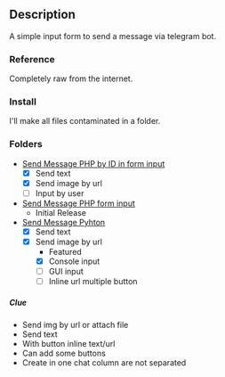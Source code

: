 ## Description

A simple input form to send a message via telegram bot.

### Reference

Completely raw from the internet.

### Install 

I'll make all files contaminated in a folder.

### Folders

* [Send Message PHP by ID in form input](https://github.com/camieuxgoofy/tele_bot_post/tree/master/sendMsgByID)
    - [x] Send text
    - [x] Send image by url
    - [ ] Input by user
* [Send Message PHP form input](https://github.com/camieuxgoofy/tele_bot_post/tree/master/sendMsgPHP)
    * Initial Release
* [Send Message Pyhton](https://github.com/camieuxgoofy/tele_bot_post/tree/master/sendMsgPy)
    - [x] Send text
    - [x] Send image by url
       * Featured
        - [x] Console input
        - [ ] GUI input
        - [ ] Inline url multiple button

##### Clue

- Send img by url or attach file
- Send text
- With button inline text/url
- Can add some buttons
- Create in one chat column are not separated
